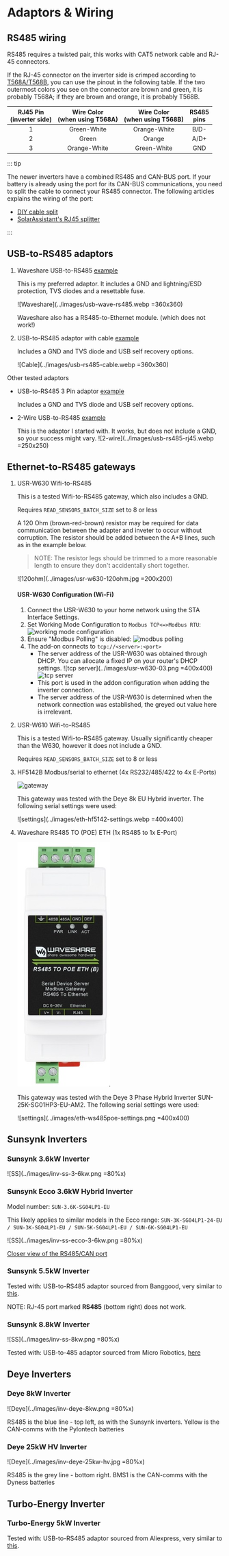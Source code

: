 # Adaptors & Wiring

## RS485 wiring

RS485 requires a twisted pair, this works with CAT5 network cable and RJ-45 connectors.

If the RJ-45 connector on the inverter side is crimped according to [T568A/T568B](https://en.wikipedia.org/wiki/ANSI/TIA-568#Wiring), you can use the pinout in the following table. If the two outermost colors you see on the connector are brown and green, it is probably T568A; if they are brown and orange, it is probably T568B.

| RJ45 Pin<br>(inverter side) | Wire Color<br>(when using T568A) | Wire Color<br>(when using T568B) | RS485<br>pins |
| :-------------------------: | :------------------------------: | :------------------------------: | :-----------: |
|              1              |           Green-White            |           Orange-White           |     B/D-      |
|              2              |              Green               |              Orange              |     A/D+      |
|              3              |           Orange-White           |           Green-White            |      GND      |

::: tip

The newer inverters have a combined RS485 and CAN-BUS port. If your battery is already using the port for its CAN-BUS communications, you need to split the cable to connect your RS485 connector. The following articles explains the wiring of the port:

- [DIY cable split](https://solarenergyconcepts.co.uk/practical-and-diy/crc-error-solar-assistant/)
- [SolarAssistant's RJ45 splitter](https://solar-assistant.io/help/deye/2_in_1_bms_port)

:::

## USB-to-RS485 adaptors

1. Waveshare USB-to-RS485 [example](https://www.robotics.org.za/W17286)

   This is my preferred adaptor. It includes a GND and lightning/ESD protection, TVS diodes and a resettable fuse.

   ![Waveshare](../images/usb-wave-rs485.webp =360x360)

   Waveshare also has a RS485-to-Ethernet module. (which does not work!)

2. USB-to-RS485 adaptor with cable [example](https://www.robotics.org.za/index.php?route=product/product&product_id=5947)

   Includes a GND and TVS diode and USB self recovery options.

   ![Cable](../images/usb-rs485-cable.webp =360x360)

Other tested adaptors

- USB-to-RS485 3 Pin adaptor [example](https://www.robotics.org.za/RS485-3P)

  Includes a GND and TVS diode and USB self recovery options.

- 2-Wire USB-to-RS485 [example](https://www.robotics.org.za/RS485-MINI)

  This is the adaptor I started with. It works, but does not include a GND, so your success might vary.
  ![2-wire](../images/usb-rs485-rj45.webp =250x250)

## Ethernet-to-RS485 gateways

1. USR-W630 Wifi-to-RS485

   This is a tested Wifi-to-RS485 gateway, which also includes a GND.

   Requires `READ_SENSORS_BATCH_SIZE` set to 8 or less

   A 120 Ohm (brown-red-brown) resistor may be required for data communication between the adapter and inveter to occur without corruption. The resistor should be added between the A+B lines, such as in the example below.

   > NOTE: The resistor legs should be trimmed to a more reasonable length to ensure they don't accidentally short together.

   ![120ohm](../images/usr-w630-120ohm.jpg =200x200)


   #### USR-W630 Configuration (Wi-Fi)
   1. Connect the USR-W630 to your home network using the STA Interface Settings.
   2. Set Working Mode Configuration to `Modbus TCP<=>Modbus RTU`:
   ![working mode configuration](../images/usr-w630-01.png)
   2. Ensure "Modbus Polling" is disabled:
   ![modbus polling](../images/usr-w630-02.png)
   3. The add-on connects to `tcp://<server>:<port>`
      - The server address of the USR-W630 was obtained through DHCP. You can allocate a fixed IP on your router's DHCP settings.
   ![tcp server](../images/usr-w630-03.png =400x400)
   ![tcp server](../images/usr-w630-03.png)
      - This port is used in the addon configuration when adding the inverter connection.
      - The server address of the USR-W630 is determined when the network connection was established, the greyed out value here is irrelevant.

2. USR-W610 Wifi-to-RS485

   This is a tested Wifi-to-RS485 gateway. Usually significantly cheaper than the W630, however it does not include a GND.

   Requires `READ_SENSORS_BATCH_SIZE` set to 8 or less

3. HF5142B  Modbus/serial to ethernet (4x RS232/485/422 to 4x E-Ports)

   ![gateway](../images/eth-hf5142.webp)

   This gateway was tested with the Deye 8k EU Hybrid inverter. The following serial settings were used:

   ![settings](../images/eth-hf5142-settings.webp =400x400)

4. Waveshare RS485 TO (POE) ETH  (1x RS485 to 1x E-Port)

   ![gateway](../images/eth-ws485poe.jpg)

   This gateway was tested with the Deye 3 Phase Hybrid Inverter SUN-25K-SG01HP3-EU-AM2. The following serial settings were used:

   ![settings](../images/eth-ws485poe-settings.png =400x400)

## Sunsynk Inverters

### Sunsynk 3.6kW Inverter

![SS](../images/inv-ss-3-6kw.png =80%x)

### Sunsynk Ecco 3.6kW Hybrid Inverter

Model number: `SUN-3.6K-SG04LP1-EU`

This likely applies to similar models in the Ecco range: `SUN-3K-SG04LP1-24-EU / SUN-3K-SG04LP1-EU / SUN-5K-SG04LP1-EU / SUN-6K-SG04LP1-EU`

![SS](../images/inv-ss-ecco-3-6kw.png =80%x)

[Closer view of the RS485/CAN port](../images/inv-ss-ecco-3-6kw-485can.png)

### Sunsynk 5.5kW Inverter

Tested with: USB-to-RS485 adaptor sourced from Banggood, very similar to [this](https://www.robotics.org.za/RS485-MINI?search=rs485).

NOTE: RJ-45 port marked **RS485** (bottom right) does not work.

### Sunsynk 8.8kW Inverter

![SS](../images/inv-ss-8kw.png =80%x)

Tested with: USB-to-485 adaptor sourced from Micro Robotics, [here](https://www.robotics.org.za/index.php?route=product/product&product_id=5947)

## Deye Inverters

### Deye 8kW Inverter

![Deye](../images/inv-deye-8kw.png =80%x)

RS485 is the blue line - top left, as with the Sunsynk inverters. Yellow is the CAN-comms with the Pylontech batteries

### Deye 25kW HV Inverter

![Deye](../images/inv-deye-25kw-hv.jpg =80%x)

RS485 is the grey line - bottom right. BMS1 is the CAN-comms with the Dyness batteries

## Turbo-Energy Inverter

### Turbo-Energy 5kW Inverter

Tested with: USB-to-RS485 adaptor sourced from Aliexpress, very similar to [this](https://www.robotics.org.za/RS485-3P).
